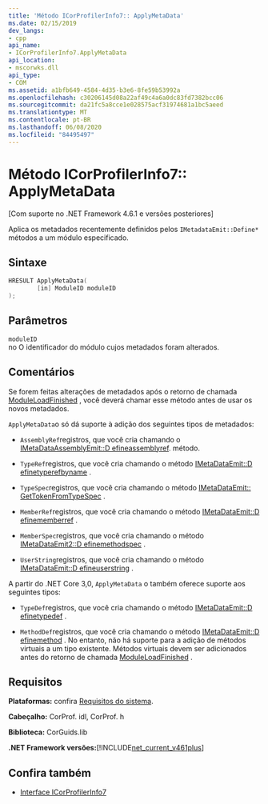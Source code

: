```yaml
---
title: 'Método ICorProfilerInfo7:: ApplyMetaData'
ms.date: 02/15/2019
dev_langs:
- cpp
api_name:
- ICorProfilerInfo7.ApplyMetaData
api_location:
- mscorwks.dll
api_type:
- COM
ms.assetid: a1bfb649-4584-4d35-b3e6-8fe59b53992a
ms.openlocfilehash: c30206145d08a22af49c4a6a0dc83fd7382bcc06
ms.sourcegitcommit: da21fc5a8cce1e028575acf31974681a1bc5aeed
ms.translationtype: MT
ms.contentlocale: pt-BR
ms.lasthandoff: 06/08/2020
ms.locfileid: "84495497"
---
```

# <a name="icorprofilerinfo7applymetadata-method"></a>Método ICorProfilerInfo7:: ApplyMetaData
[Com suporte no .NET Framework 4.6.1 e versões posteriores]  
  
 Aplica os metadados recentemente definidos pelos `IMetadataEmit::Define*` métodos a um módulo especificado.  
  
## <a name="syntax"></a>Sintaxe  
  
```cpp
HRESULT ApplyMetaData(  
        [in] ModuleID moduleID  
);  
```  
  
## <a name="parameters"></a>Parâmetros  
 `moduleID`  
 no O identificador do módulo cujos metadados foram alterados.  
  
## <a name="remarks"></a>Comentários  
 Se forem feitas alterações de metadados após o retorno de chamada [ModuleLoadFinished](icorprofilercallback-moduleloadfinished-method.md) , você deverá chamar esse método antes de usar os novos metadados.  
  
 `ApplyMetaData`o só dá suporte à adição dos seguintes tipos de metadados:  
  
- `AssemblyRef`registros, que você cria chamando o [IMetaDataAssemblyEmit::D efineassemblyref](../metadata/imetadataassemblyemit-defineassemblyref-method.md). método.  
  
- `TypeRef`registros, que você cria chamando o método [IMetaDataEmit::D efinetyperefbyname](../metadata/imetadataemit-definetyperefbyname-method.md) .  
  
- `TypeSpec`registros, que você cria chamando o método [IMetaDataEmit:: GetTokenFromTypeSpec](../metadata/imetadataemit-gettokenfromtypespec-method.md) .  
  
- `MemberRef`registros, que você cria chamando o método [IMetaDataEmit::D efinememberref](../metadata/imetadataemit-definememberref-method.md) .  
  
- `MemberSpec`registros, que você cria chamando o método [IMetaDataEmit2::D efinemethodspec](../metadata/imetadataemit2-definemethodspec-method.md) .  
  
- `UserString`registros, que você cria chamando o método [IMetaDataEmit::D efineuserstring](../metadata/imetadataemit-defineuserstring-method.md) .  

A partir do .NET Core 3,0, `ApplyMetaData` o também oferece suporte aos seguintes tipos:

- `TypeDef`registros, que você cria chamando o método [IMetaDataEmit::D efinetypedef](../metadata/imetadataemit-definetypedef-method.md) .

- `MethodDef`registros, que você cria chamando o método [IMetaDataEmit::D efinemethod](../metadata/imetadataemit-definemethod-method.md) . No entanto, não há suporte para a adição de métodos virtuais a um tipo existente. Métodos virtuais devem ser adicionados antes do retorno de chamada [ModuleLoadFinished](icorprofilercallback-moduleloadfinished-method.md) .

## <a name="requirements"></a>Requisitos  
 **Plataformas:** confira [Requisitos do sistema](../../get-started/system-requirements.md).  
  
 **Cabeçalho:** CorProf. idl, CorProf. h  
  
 **Biblioteca:** CorGuids.lib  
  
 **.NET Framework versões:**[!INCLUDE[net_current_v461plus](../../../../includes/net-current-v461plus-md.md)]  
  
## <a name="see-also"></a>Confira também

- [Interface ICorProfilerInfo7](icorprofilerinfo7-interface.md)
